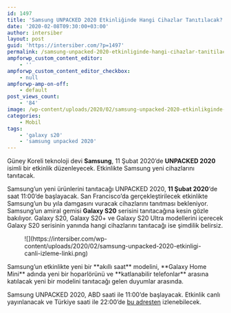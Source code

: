 ```yaml
---
id: 1497
title: 'Samsung UNPACKED 2020 Etkinliğinde Hangi Cihazlar Tanıtılacak?'
date: '2020-02-08T09:30:00+03:00'
author: intersiber
layout: post
guid: 'https://intersiber.com/?p=1497'
permalink: /samsung-unpacked-2020-etkinliginde-hangi-cihazlar-tanitilacak/
ampforwp_custom_content_editor:
    - ''
ampforwp_custom_content_editor_checkbox:
    - null
ampforwp-amp-on-off:
    - default
post_views_count:
    - '84'
image: /wp-content/uploads/2020/02/samsung-unpacked-2020-etkinlikginde-hangi-cihazlar-tanitilacak.png
categories:
    - Mobil
tags:
    - 'galaxy s20'
    - 'samsung unpacked 2020'
---
```


Güney Koreli teknoloji devi **Samsung**, 11 Şubat 2020’de **UNPACKED 2020** isimli bir etkinlik düzenleyecek. Etkinlikte Samsung yeni cihazlarını tanıtacak.

Samsung’un yeni ürünlerini tanıtacağı UNPACKED 2020, **11 Şubat 2020**‘de saat 11:00’de başlayacak. San Francisco’da gerçekleştirilecek etkinlikte Samsung’un bu yıla damgasını vuracak cihazlarını tanıtması bekleniyor. Samsung’un amiral gemisi **Galaxy S20** serisini tanıtacağına kesin gözle bakılıyor. Galaxy S20, Galaxy S20+ ve Galaxy S20 Ultra modellerini içerecek Galaxy S20 serisinin yanında hangi cihazlarını tanıtacağı ise şimdilik belirsiz.

<figure class="wp-block-image size-large">![](https://intersiber.com/wp-content/uploads/2020/02/samsung-unpacked-2020-etkinligi-canli-izleme-linki.png)</figure>Samsung’un etkinlikte yeni bir **akıllı saat** modelini, **Galaxy Home Mini** adında yeni bir hoparlörünü ve **katlanabilir telefonlar** arasına katılacak yeni bir modelini tanıtacağı gelen duyumlar arasında.

Samsung UNPACKED 2020, ABD saati ile 11:00’de başlayacak. Etkinlik canlı yayınlanacak ve Türkiye saati ile 22:00’de [bu adresten](https://www.samsung.com/global/galaxy/events/unpacked/) izlenebilecek.